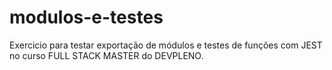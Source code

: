 # modulos-e-testes

Exercicio para testar exportação de módulos e testes de funções com JEST no curso FULL STACK MASTER do DEVPLENO.
